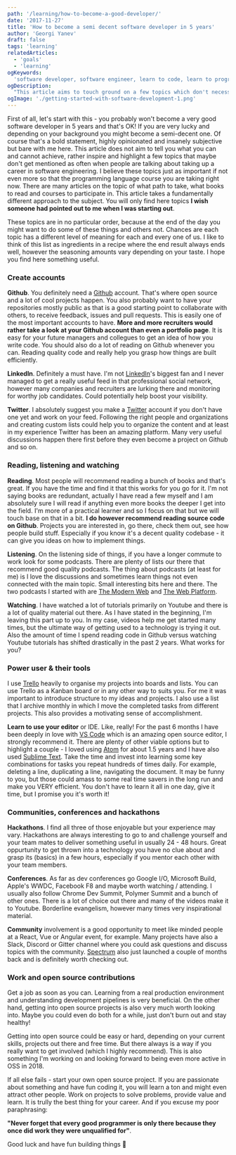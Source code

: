```yaml
---
path: '/learning/how-to-become-a-good-developer/'
date: '2017-11-27'
title: 'How to become a semi decent software developer in 5 years'
author: 'Georgi Yanev'
draft: false
tags: 'learning'
relatedArticles:
  - 'goals'
  - 'learning'
ogKeywords:
  'software developer, software engineer, learn to code, learn to program, how to become a good developer, how to become a good programmer, learning techniques, growth mindset, learn to learn, developer, engineer, web developer, power user, tools, IDE, software, conference, hackathon, community, open source, open source software, github, vs code, atom'
ogDescription:
  "This article aims to touch ground on a few topics which don't necessarily get mentioned when it comes down to how to start a software development career, but are just as important as learning your next programming language."
ogImage: './getting-started-with-software-development-1.png'
---
```


First of all, let's start with this - you probably won't become a very good software developer in 5 years and that's OK! If you are very lucky and depending on your background you might become a semi-decent one. Of course that's a bold statement, highly opinionated and insanely subjective but bare with me here. This article does not aim to tell you what you can and cannot achieve, rather inspire and highlight a few topics that maybe don't get mentioned as often when people are talking about taking up a career in software engineering. I believe these topics just as important if not even more so that the programming language course you are taking right now.
There are many articles on the topic of what path to take, what books to read and courses to participate in. This article takes a fundamentally different approach to the subject. You will only find here topics **I wish someone had pointed out to me when I was starting out**.

These topics are in no particular order, because at the end of the day you might want to do some of these things and others not. Chances are each topic has a different level of meaning for each and every one of us. I like to think of this list as ingredients in a recipe where the end result always ends well, however the seasoning amounts vary depending on your taste. I hope you find here something useful.

### Create accounts

**Github**. You definitely need a [Github][1] account. That's where open source and a lot of cool projects happen. You also probably want to have your repositories mostly public as that is a good starting point to collaborate with others, to receive feedback, issues and pull requests. This is easily one of the most important accounts to have. **More and more recruiters would rather take a look at your Github account than even a portfolio page**. It is easy for your future managers and collegues to get an idea of how you write code. You should also do a lot of reading on Github whenever you can. Reading quality code and really help you grasp how things are built efficiently.

**LinkedIn**. Definitely a must have. I'm not [LinkedIn][2]'s biggest fan and I never managed to get a really useful feed in that professional social network, however many companies and recruiters are lurking there and monitoring for worthy job candidates. Could potentially help boost your visibility.

**Twitter**. I absolutely suggest you make a [Twitter][3] account if you don't have one yet and work on your feed. Following the right people and organizations and creating custom lists could help you to organize the content and at least in my experience Twitter has been an amazing platform. Many very useful discussions happen there first before they even become a project on Github and so on.

### Reading, listening and watching

**Reading**. Most people will recommend reading a bunch of books and that's great. If you have the time and find it that this works for you go for it. I'm not saying books are redundant, actually I have read a few myself and I am absolutely sure I will read if anything even more books the deeper I get into the field. I'm more of a practical learner and so I focus on that but we will touch base on that in a bit.
**I do however recommend reading source code on Github**. Projects you are interested in, go there, check them out, see how people build stuff. Especially if you know it's a decent quality codebase - it can give you ideas on how to implement things.

**Listening**. On the listening side of things, if you have a longer commute to work look for some podcasts. There are plenty of lists our there that recommend good quality podcasts. The thing about podcasts (at least for me) is I love the discussions and sometimes learn things not even connected with the main topic. Small interesting bits here and there. The two podcasts I started with are [The Modern Web][4] and [The Web Platform][5].

**Watching**. I have watched a lot of tutorials primarily on Youtube and there is a lot of quality material out there. As I have stated in the beginning, I'm leaving this part up to you. In my case, videos help me get started many times, but the ultimate way of getting used to a technology is trying it out. Also the amount of time I spend reading code in Github versus watching Youtube tutorials has shifted drastically in the past 2 years. What works for you?

### Power user & their tools

I use [Trello][6] heavily to organise my projects into boards and lists. You can use Trello as a Kanban board or in any other way to suits you. For me it was important to introduce structure to my ideas and projects. I also use a list that I archive monthly in which I move the completed tasks from different projects. This also provides a motivating sense of accomplishment.

**Learn to use your editor** or IDE. Like, really! For the past 6 months I have been deeply in love with [VS Code][7] which is an amazing open source editor, I strongly recommend it. There are plenty of other viable options but to highlight a couple - I loved using [Atom][8] for about 1.5 years and I have also used [Sublime Text][9]. Take the time and invest into learning some key combinations for tasks you repeat hundreds of times daily. For example, deleting a line, duplicating a line, navigating the document. It may be funny to you, but those could amass to some real time savers in the long run and make you VERY efficient. You don't have to learn it all in one day, give it time, but I promise you it's worth it!

### Communities, conferences and hackathons

**Hackathons**. I find all three of those enjoyable but your experience may vary. Hackathons are always interesting to go to and challenge yourself and your team mates to deliver something useful in usually 24 - 48 hours. Great oppurtunity to get thrown into a technology you have no clue about and grasp its (basics) in a few hours, especially if you mentor each other with your team members.

**Conferences**. As far as dev conferences go Google I/O, Microsoft Build, Apple's WWDC, Facebook F8 and maybe worth watching / attending. I usually also follow Chrome Dev Summit, Polymer Summit and a bunch of other ones. There is a lot of choice out there and many of the videos make it to Youtube. Borderline evangelism, however many times very inspirational material.

**Community** involvement is a good opportunity to meet like minded people at a React, Vue or Angular event, for example. Many projects have also a Slack, Discord or Gitter channel where you could ask questions and discuss topics with the community. [Spectrum][10] also just launched a couple of months back and is definitely worth checking out.

### Work and open source contributions

Get a job as soon as you can. Learning from a real production environment and understanding development pipelines is very beneficial. On the other hand, getting into open source projects is also very much worth looking into. Maybe you could even do both for a while, just don't burn out and stay healthy!

Getting into open source could be easy or hard, depending on your current skills, projects out there and free time. But there always is a way if you really want to get involved (which I highly recommend). This is also something I'm working on and looking forward to being even more active in OSS in 2018.

If all else fails - start your own open source project. If you are passionate about something and have fun coding it, you will learn a ton and might even attract other people. Work on projects to solve problems, provide value and learn. It is trully the best thing for your career. And if you excuse my poor paraphrasing:

**"Never forget that every good programmer is only there because they once did work they were unqualified for"**.

Good luck and have fun building things 🚀

[0]: Linkslist
[1]: https://github.com/jumpalottahigh
[2]: https://www.linkedin.com/in/yanevgeorgi/
[3]: https://twitter.com/jumpalottahigh
[4]: https://www.moderndotweb.com/modern-web-podcast
[5]: https://thewebplatform.libsyn.com/
[6]: https://trello.com/
[7]: https://code.visualstudio.com/
[8]: https://atom.io/
[9]: https://www.sublimetext.com/3
[10]: https://spectrum.chat/explore
